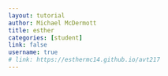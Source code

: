 ```yaml
---
layout: tutorial
author: Michael McDermott
title: esther
categories: [student]
link: false
username: true
# link: https://esthermc14.github.io/avt217
---
```

